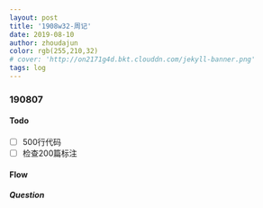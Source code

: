 ```yaml
---
layout: post
title: '1908w32-周记'
date: 2019-08-10
author: zhoudajun
color: rgb(255,210,32)
# cover: 'http://on2171g4d.bkt.clouddn.com/jekyll-banner.png'
tags: log
---
```


### 190807

#### Todo

+ [ ] 500行代码
+ [ ]  检查200篇标注

#### Flow

##### Question





